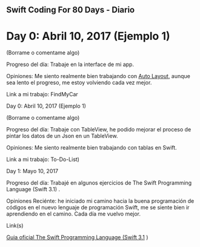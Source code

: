 ## Swift Coding For 80 Days - Diario

# Day 0: Abril 10, 2017 (Ejemplo 1)

(Borrame o comentame algo)

Progreso del día: Trabaje en la interface de mi app.

Opiniones: Me siento realmente bien trabajando con [Auto Layout](https://developer.apple.com/library/content/documentation/UserExperience/Conceptual/AutolayoutPG/), aunque sea lento el progreso, me estoy volviendo cada vez mejor.

Link a mi trabajo: FindMyCar

Day 0: Abril 10, 2017 (Ejemplo 1)

(Borrame o comentame algo)

Progreso del día: Trabaje con TableView, he podido mejorar el proceso de pintar los datos de un Json en un TableView.

Opiniones: Me siento realmente bien trabajando con tablas en Swift.

Link a mi trabajo: To-Do-List)

Day 1: Mayo 10, 2017

Progreso del día: Trabajé en algunos ejercicios de The Swift Programming Language (Swift 3.1)
.

Opiniones Reciénte: he iniciado mi camino hacia la buena programación de códigos en el nuevo lenguaje de programación Swift, me se siente bien ir aprendiendo en el camino. Cada día me vuelvo mejor.

Link(s)

[Guia oficial The Swift Programming Language (Swift 3.1](https://developer.apple.com/library/content/documentation/Swift/Conceptual/Swift_Programming_Language/TheBasics.html#//apple_ref/doc/uid/TP40014097-CH5-ID309)
)

